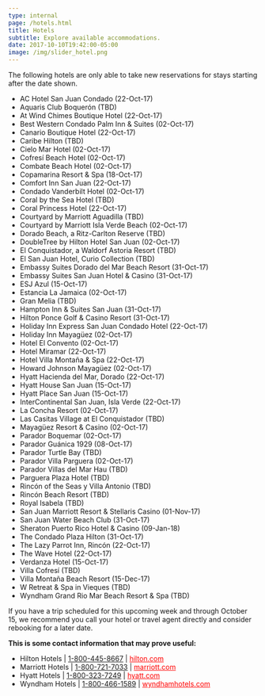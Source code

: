 ```yaml
---
type: internal
page: /hotels.html
title: Hotels
subtitle: Explore available accommodations.
date: 2017-10-10T19:42:00-05:00
image: /img/slider_hotel.png
---
```

The following hotels are only able to take new reservations for stays starting after the date shown.

* AC Hotel San Juan Condado (22-Oct-17)
* Aquaris Club Boquerón (TBD)
* At Wind Chimes Boutique Hotel (22-Oct-17)
* Best Western Condado Palm Inn & Suites (02-Oct-17)
* Canario Boutique Hotel (22-Oct-17)
* Caribe Hilton (TBD)
* Cielo Mar Hotel (02-Oct-17)
* Cofresí Beach Hotel (02-Oct-17)
* Combate Beach Hotel (02-Oct-17)
* Copamarina Resort & Spa (18-Oct-17)
* Comfort Inn San Juan (22-Oct-17)
* Condado Vanderbilt Hotel (02-Oct-17)
* Coral by the Sea Hotel (TBD)
* Coral Princess Hotel (22-Oct-17)
* Courtyard by Marriott Aguadilla (TBD)
* Courtyard by Marriott Isla Verde Beach (02-Oct-17)
* Dorado Beach, a Ritz-Carlton Reserve (TBD)
* DoubleTree by Hilton Hotel San Juan (02-Oct-17)
* El Conquistador, a Waldorf Astoria Resort (TBD)
* El San Juan Hotel, Curio Collection (TBD)
* Embassy Suites Dorado del Mar Beach Resort (31-Oct-17)
* Embassy Suites San Juan Hotel & Casino (31-Oct-17)
* ESJ Azul (15-Oct-17)
* Estancia La Jamaica (02-Oct-17)
* Gran Melia (TBD)
* Hampton Inn & Suites San Juan (31-Oct-17)
* Hilton Ponce Golf & Casino Resort (31-Oct-17)
* Holiday Inn Express San Juan Condado Hotel (22-Oct-17)
* Holiday Inn Mayagüez (02-Oct-17)
* Hotel El Convento (02-Oct-17)
* Hotel Miramar (22-Oct-17)
* Hotel Villa Montaña & Spa (22-Oct-17)
* Howard Johnson Mayagüez (02-Oct-17)
* Hyatt Hacienda del Mar, Dorado (22-Oct-17)
* Hyatt House San Juan (15-Oct-17)
* Hyatt Place San Juan (15-Oct-17)
* InterContinental San Juan, Isla Verde (22-Oct-17)
* La Concha Resort (02-Oct-17)
* Las Casitas Village at El Conquistador (TBD)
* Mayagüez Resort & Casino (02-Oct-17)
* Parador Boquemar (02-Oct-17)
* Parador Guánica 1929 (08-Oct-17)
* Parador Turtle Bay (TBD)
* Parador Villa Parguera (02-Oct-17)
* Parador Villas del Mar Hau (TBD)
* Parguera Plaza Hotel (TBD)
* Rincón of the Seas y Villa Antonio (TBD)
* Rincón Beach Resort (TBD)
* Royal Isabela (TBD)
* San Juan Marriott Resort & Stellaris Casino (01-Nov-17)
* San Juan Water Beach Club (31-Oct-17)
* Sheraton Puerto Rico Hotel & Casino (09-Jan-18)
* The Condado Plaza Hilton (31-Oct-17)
* The Lazy Parrot Inn, Rincón (22-Oct-17)
* The Wave Hotel (22-Oct-17)
* Verdanza Hotel (15-Oct-17)
* Villa Cofresí (TBD)
* Villa Montaña Beach Resort (15-Dec-17)
* W Retreat & Spa in Vieques (TBD)
* Wyndham Grand Rio Mar Beach Resort & Spa (TBD)

If you have a trip scheduled for this upcoming week and through October 15, we recommend you call your hotel or travel agent directly and consider rebooking for a later date.

**This is some contact information that may prove useful:**

* Hilton Hotels | [1-800-445-8667](tel:+18004458667) | <a target="_blank" style="color: red !important;" href="http://www3.hilton.com/">hilton.com </a>
* Marriott Hotels | [1-800-721-7033](tel:+18007217033) | <a target="_blank" style="color: red !important;" href="https://www.marriott.com">marriott.com</a>
* Hyatt Hotels | [1-800-323-7249](tel:+18003237249) | <a target="_blank" style="color: red !important;" href="https://www.hyatt.com/">hyatt.com</a>
* Wyndham Hotels | [1-800-466-1589](tel:+18004661589) | <a target="_blank" style="color: red !important;" href="https://www.wyndhamhotels.com/">wyndhamhotels.com </a>

